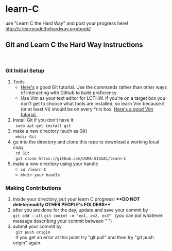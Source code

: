 <h1>learn-C</h1>
use "Learn C the Hard Way" and post your progress here!</br>
<a href="http://c.learncodethehardway.org/book/">http://c.learncodethehardway.org/book/</a>
<h2>Git and Learn C the Hard Way instructions</h2>
</br>
<h3>Git Initial Setup</h3>
<ol>
    <li>Tools
        <ul>
            <li><a href="http://rogerdudler.github.io/git-guide/">Here's</a> a good Git tutorial. Use the commands rather than other ways of interacting with Github to build proficiency.</li> 
            <li>Use Vim as your text editor for LCTHW. If you're on a target box you don't get to choose what tools are installed, so learn Vim because it (or at least Vi) should be on every *nix box. <a href="http://www.openvim.com/">Here's a good Vim tutorial.</a></li>
        </ul>
    <li>Install Git if you don't have it</br>
        &nbsp&nbsp<code>sudo apt-get install git</code>
    </li>
    <li>make a new directory (such as Git)</br>
        &nbsp&nbsp<code>mkdir Git</code>
    </li>
    <li>go into the directory and clone this repo to download a working local copy</li>
        &nbsp&nbsp<code>cd Git</code></br>
        &nbsp&nbsp<code>git clone https://github.com/USMA-SIGSAC/learn-C</code>
    </li>
    <li>make a new directory using your handle
        <ul>
            <li><code>cd /learn-C</code></br></li>
            <li><code>mkdir <em>your handle</em></code></li>
        </ul>
    </li>
</ol>
<h3>Making Contributions</h3>
<ol>
    <li>
        inside your directory, put your learn C progress! <strong>**DO NOT delete/modify OTHER PEOPLE's FOLDERS**</strong>
    </li>
    <li>
        after you are done for the day, update and save your commit by</br>
            <code>git add --all</code>
            <code>git comimt -m "ex1, ex2, ex3"</code>
        &nbsp&nbsp(you can put whatever message describing your commit between " ")
    </li>
    <li>
        submit your commit by</br>
        &nbsp&nbsp<code>git push origin</code></br>
        &nbsp&nbspif you get an error at this point try "git pull" and then try "git push origin" again.
    </li>
</ol>
